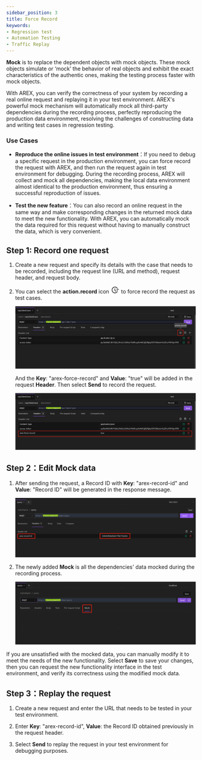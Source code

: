 ```yaml
---
sidebar_position: 3
title: Force Record
keywords: 
- Regression test
- Automation Testing
- Traffic Replay
---
```


**Mock** is to replace the dependent objects with mock objects. These mock objects simulate or ‘mock’ the behavior of real objects and exhibit the exact characteristics of the authentic ones, making the testing process faster with mock objects.

With AREX, you can verify the correctness of your system by recording a real online request and replaying it in your test environment. AREX's powerful mock mechanism will automatically mock all third-party dependencies during the recording process, perfectly reproducing the production data environment, resolving the challenges of constructing data and writing test cases in regression testing.

### Use Cases

- **Reproduce the online issues in test environment**：If you need to debug a specific request in the production environment, you can force record the request with AREX, and then run the request again in test environment for debugging. During the recording process, AREX will collect and mock all dependencies, making the local data environment almost identical to the production environment, thus ensuring a successful reproduction of issues.

- **Test the new feature**：You can also record an online request in the same way and make corresponding changes in the returned mock data to meet the new functionality. With AREX, you can automatically mock the data required for this request without having to manually construct the data, which is very convenient.

## Step 1: Record one request

1. Create a new request and specify its details with the case that needs to be recorded, including the request line (URL and method), request header, and request body.

2. You can select the **action.record** icon ![record](../resource/recordicon.png) to force record the request as test cases.

    ![强制录制](../resource/c3.force.record.png)

    And the **Key**: "arex-force-record" and **Value**: "true" will be added in the request **Header**. Then select **Send** to record the request.

    ![强制录制](../resource/c3.force.record2.png)

## Step 2：Edit Mock data

1. After sending the request, a Record ID with **Key**: "arex-record-id" and **Value**: "Record ID" will be generated in the response message.

    ![录制ID](../resource/c3.force.recordid.png)

2. The newly added **Mock** is all the dependencies' data mocked during the recording process.

    ![mock](../resource/c3.mock.png)

If you are unsatisfied with the mocked data, you can manually modify it to meet the needs of the new functionality. Select **Save** to save your changes, then you can request the new functionality interface in the test environment, and verify its correctness using the modified mock data.

## Step 3：Replay the request

1. Create a new request and enter the URL that needs to be tested in your test environment.

2. Enter **Key**: "arex-record-id", **Value**: the Record ID obtained previously in the request header.

3. Select **Send** to replay the request in your test environment for debugging purposes.
